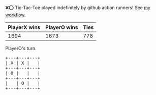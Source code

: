 :x::o: Tic-Tac-Toe played indefinitely by github action runners! See [my workflow](.github/workflows/play.yaml).

|PlayerX wins|PlayerO wins|Ties|
|-|-|-|
|1694|1673|778|

PlayerO's turn.

<pre>
+---+---+---+
| X | X |   |
+---+---+---+
| O |   |   |
+---+---+---+
|   | O |   |
+---+---+---+
</pre>